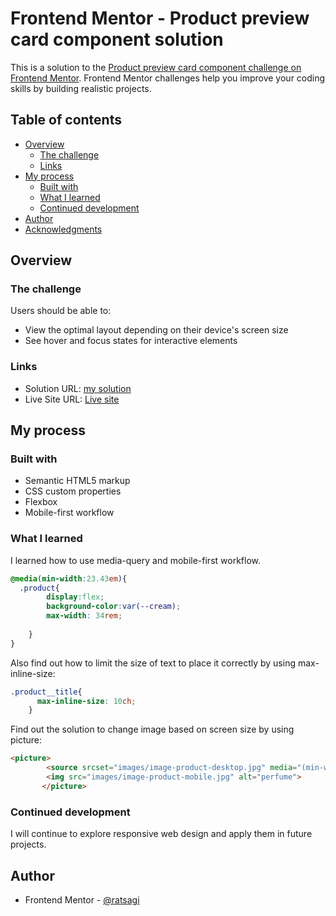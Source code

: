 # Frontend Mentor - Product preview card component solution

This is a solution to the [Product preview card component challenge on Frontend Mentor](https://www.frontendmentor.io/challenges/product-preview-card-component-GO7UmttRfa). Frontend Mentor challenges help you improve your coding skills by building realistic projects. 

## Table of contents

- [Overview](#overview)
  - [The challenge](#the-challenge)
  - [Links](#links)
- [My process](#my-process)
  - [Built with](#built-with)
  - [What I learned](#what-i-learned)
  - [Continued development](#continued-development)
- [Author](#author)
- [Acknowledgments](#acknowledgments)

## Overview

### The challenge

Users should be able to:

- View the optimal layout depending on their device's screen size
- See hover and focus states for interactive elements

### Links

- Solution URL: [my solution](https://www.frontendmentor.io/solutions/respponsive-product-preview-card-using-mobile-first-approach-w5HK8TJd7O)
- Live Site URL: [Live site](https://ratsagi.github.io/productPreviewCard-fem/)

## My process

### Built with

- Semantic HTML5 markup
- CSS custom properties
- Flexbox
- Mobile-first workflow

### What I learned
I learned how to use media-query and mobile-first workflow. 
```css
@media(min-width:23.43em){
  .product{
        display:flex;
        background-color:var(--cream);
        max-width: 34rem;
        
    }
}
```
Also find out how to limit the size of text to place it correctly by using max-inline-size:
```css 
.product__title{
      max-inline-size: 10ch;
    }
```
Find out the solution to change image based on screen size by using picture:
```html
<picture>
        <source srcset="images/image-product-desktop.jpg" media="(min-width:32rem)">
        <img src="images/image-product-mobile.jpg" alt="perfume">
       </picture>
 ```
### Continued development

I will continue to explore responsive web design and apply them in future projects. 


## Author
- Frontend Mentor - [@ratsagi](https://www.frontendmentor.io/profile/ratsagi)
